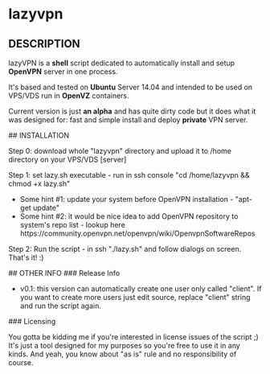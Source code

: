 # lazyvpn
## DESCRIPTION
<p>lazyVPN is a <strong>shell</strong> script dedicated to automatically install and setup <strong>OpenVPN</strong> server in one process.</p>
<p>It's based and tested on <strong>Ubuntu</strong> Server 14.04 and intended to be used on VPS/VDS run in <strong>OpenVZ</strong> containers.</p>
<p>Current version is just <strong>an alpha</strong> and has quite dirty code but it does what it was designed for: fast and simple install and deploy <strong>private</strong> VPN server.</p>
## INSTALLATION
<p>Step 0: download whole "lazyvpn" directory and upload it to /home directory on your VPS/VDS [server]</p>
<p>Step 1: set lazy.sh executable - run in ssh console "cd /home/lazyvpn && chmod +x lazy.sh"<br>
<ul><li>Some hint #1: update your system before OpenVPN installation - "apt-get update"</li>
<li>Some hint #2: it would be nice idea to add OpenVPN repository to system's repo list - lookup here https://community.openvpn.net/openvpn/wiki/OpenvpnSoftwareRepos</li></ul></p>
<p>Step 2: Run the script - in ssh "./lazy.sh" and follow dialogs on screen. That's it! :)</p>
## OTHER INFO
### Release Info
<ul><li>v0.1: this version can automatically create one user only called "client". If you want to create more users just edit source, replace "client" string and run the script again.</li></ul>
### Licensing
<p>You gotta be kidding me if you're interested in license issues of the script ;) It's just a tool designed for my purposes so you're free to use it in any kinds. And yeah, you know about "as is" rule and no responsibility of course.</p>


